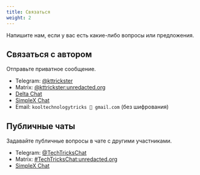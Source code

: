 ```yaml
---
title: Связаться
weight: 2
---
```


Напишите нам, если у вас есть какие-либо вопросы или предложения.

<!--more-->

## Связаться с автором

Отправьте приватное сообщение.

- Telegram: [@kttrickster](https://t.me/kttrickster)
- Matrix: [@kttrickster:unredacted.org](https://go.kde.org/matrix/#/@kttrickster:unredacted.org)
- [Delta Chat](https://i.delta.chat/#78ED26B846C41348A7A5577C5E679028824D07BF&a=a3lwoelhx@tarpit.fun&n=Trickster&i=G2kgpLQipK8BgYP5xes7nZrN&s=gOyR4LakdZokr4YrlWnQ7usN)
- [SimpleX Chat](https://smp19.simplex.im/a#7wcigRUUL46nkBC_QKhUypb1IgM1TfeZqfymHdUtAWc)
- Email: `kooltechnologytricks 🐶 gmail.com` (без шифрования)

## Публичные чаты

Задавайте публичные вопросы в чате с другими участниками.

- Telegram: [@TechTricksChat](https://t.me/TechTricksChat)
- Matrix: [#TechTricksChat:unredacted.org](https://go.kde.org/matrix/#/#TechTricksChat:unredacted.org)
- [SimpleX Chat](https://smp19.simplex.im/g#hlOWrY5xMw8Iu5-ibbjULjzLsQMbQYCNWnhwzE2Zpxw)
